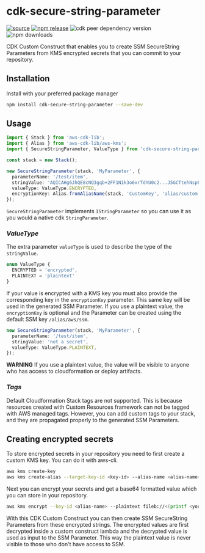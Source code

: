 # cdk-secure-string-parameter

[![source](https://img.shields.io/badge/source-github-blue?logo=github)](https://github.com/saigonen/cdk-secure-string-parameter)
[![npm release](https://img.shields.io/npm/v/cdk-secure-string-parameter?label=npm)](https://www.npmjs.com/package/cdk-secure-string-parameter)
![cdk peer dependency version](https://img.shields.io/npm/dependency-version/cdk-secure-string-parameter/peer/aws-cdk-lib?label=cdk)
![npm downloads](https://img.shields.io/npm/dt/cdk-secure-string-parameter)

CDK Custom Construct that enables you to create SSM SecureString Parameters from KMS encrypted secrets that you can commit to your repository.

## Installation

Install with your preferred package manager

```bash
npm install cdk-secure-string-parameter --save-dev
```

## Usage

```ts
import { Stack } from 'aws-cdk-lib';
import { Alias } from 'aws-cdk-lib/aws-kms';
import { SecureStringParameter, ValueType } from 'cdk-secure-string-parameter';

const stack = new Stack();

new SecureStringParameter(stack, 'MyParameter', {
  parameterName: '/test/item',
  stringValue: 'AQICAHg6JhQE8cNQ3gqb+2FF1N1k3o6xrTdYU0c2...J5GCTtehNspP0EtatC6Vg==',
  valueType: ValueType.ENCRYPTED,
  encryptionKey: Alias.fromAliasName(stack, 'CustomKey', 'alias/custom'),
});
```

`SecureStringParameter` implements `IStringParameter` so you can use it as you would a native cdk `StringParameter`.

### *ValueType*

The extra parameter `valueType` is used to describe the type of the `stringValue`.

```ts
enum ValueType {
  ENCRYPTED = 'encrypted',
  PLAINTEXT = 'plaintext'
}
```

If your value is encrypted with a KMS key you must also provide the corresponding key in the `encryptionKey` parameter. This same key will be used in the generated SSM Parameter. If you use a plaintext value, the `encryptionKey` is optional and the Parameter can be created using the default SSM key `/alias/aws/ssm`.

```ts
new SecureStringParameter(stack, 'MyParameter', {
  parameterName: '/test/item',
  stringValue: 'not a secret',
  valueType: ValueType.PLAINTEXT,
});
```

**WARNING** If you use a plaintext value, the value will be visible to anyone who has access to cloudformation or deploy artifacts.

### *Tags*

Default Cloudformation Stack tags are not supported. This is because resources created with Custom Resources framework can not be tagged with AWS managed tags.
However, you can add custom tags to your stack, and they are propagated properly to the generated SSM Parameters.

## Creating encrypted secrets

To store encrypted secrets in your repository you need to first create a custom KMS key. You can do it with aws-cli.

```bash
aws kms create-key
aws kms create-alias --target-key-id <key-id> --alias-name <alias-name>
```

Next you can encrypt your secrets and get a base64 formatted value which you can store in your repository.

```bash
aws kms encrypt --key-id <alias-name> --plaintext fileb://<(printf <your secret>) --query CiphertextBlob --output text
```

With this CDK Custom Construct you can then create SSM SecureString Parameters from these encrypted strings. The encrypted values are first decrypted inside a custom construct lambda and the decrypted value is used as input to the SSM Parameter. This way the plaintext value is never visible to those who don't have access to SSM.
